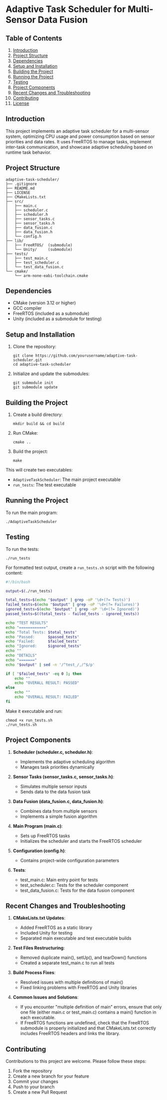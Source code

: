 # Adaptive Task Scheduler for Multi-Sensor Data Fusion

## Table of Contents
1. [Introduction](#introduction)
2. [Project Structure](#project-structure)
3. [Dependencies](#dependencies)
4. [Setup and Installation](#setup-and-installation)
5. [Building the Project](#building-the-project)
6. [Running the Project](#running-the-project)
7. [Testing](#testing)
8. [Project Components](#project-components)
9. [Recent Changes and Troubleshooting](#recent-changes-and-troubleshooting)
10. [Contributing](#contributing)
11. [License](#license)

## Introduction

This project implements an adaptive task scheduler for a multi-sensor system, optimizing CPU usage and power consumption based on sensor priorities and data rates. It uses FreeRTOS to manage tasks, implement inter-task communication, and showcase adaptive scheduling based on runtime task behavior.

## Project Structure

```
adaptive-task-scheduler/
├── .gitignore
├── README.md
├── LICENSE
├── CMakeLists.txt
├── src/
│   ├── main.c
│   ├── scheduler.c
│   ├── scheduler.h
│   ├── sensor_tasks.c
│   ├── sensor_tasks.h
│   ├── data_fusion.c
│   ├── data_fusion.h
│   └── config.h
├── lib/
│   ├── FreeRTOS/  (submodule)
│   └── Unity/     (submodule)
├── tests/
│   ├── test_main.c
│   ├── test_scheduler.c
│   └── test_data_fusion.c
└── cmake/
    └── arm-none-eabi-toolchain.cmake
```

## Dependencies

- CMake (version 3.12 or higher)
- GCC compiler
- FreeRTOS (included as a submodule)
- Unity (included as a submodule for testing)

## Setup and Installation

1. Clone the repository:
   ```
   git clone https://github.com/yourusername/adaptive-task-scheduler.git
   cd adaptive-task-scheduler
   ```

2. Initialize and update the submodules:
   ```
   git submodule init
   git submodule update
   ```

## Building the Project

1. Create a build directory:
   ```
   mkdir build && cd build
   ```

2. Run CMake:
   ```
   cmake ..
   ```

3. Build the project:
   ```
   make
   ```

This will create two executables:
- `AdaptiveTaskScheduler`: The main project executable
- `run_tests`: The test executable

## Running the Project

To run the main program:
```
./AdaptiveTaskScheduler
```

## Testing

To run the tests:
```
./run_tests
```

For formatted test output, create a `run_tests.sh` script with the following content:

```bash
#!/bin/bash

output=$(./run_tests)

total_tests=$(echo "$output" | grep -oP '\d+(?= Tests)')
failed_tests=$(echo "$output" | grep -oP '\d+(?= Failures)')
ignored_tests=$(echo "$output" | grep -oP '\d+(?= Ignored)')
passed_tests=$((total_tests - failed_tests - ignored_tests))

echo "TEST RESULTS"
echo "============"
echo "Total Tests: $total_tests"
echo "Passed:      $passed_tests"
echo "Failed:      $failed_tests"
echo "Ignored:     $ignored_tests"
echo ""
echo "DETAILS"
echo "======="
echo "$output" | sed -n '/^test_/,/^$/p'

if [ "$failed_tests" -eq 0 ]; then
    echo ""
    echo "OVERALL RESULT: PASSED"
else
    echo ""
    echo "OVERALL RESULT: FAILED"
fi
```

Make it executable and run:
```
chmod +x run_tests.sh
./run_tests.sh
```

## Project Components

1. **Scheduler (scheduler.c, scheduler.h)**: 
   - Implements the adaptive scheduling algorithm
   - Manages task priorities dynamically

2. **Sensor Tasks (sensor_tasks.c, sensor_tasks.h)**:
   - Simulates multiple sensor inputs
   - Sends data to the data fusion task

3. **Data Fusion (data_fusion.c, data_fusion.h)**:
   - Combines data from multiple sensors
   - Implements a simple fusion algorithm

4. **Main Program (main.c)**:
   - Sets up FreeRTOS tasks
   - Initializes the scheduler and starts the FreeRTOS scheduler

5. **Configuration (config.h)**:
   - Contains project-wide configuration parameters

6. **Tests**:
   - test_main.c: Main entry point for tests
   - test_scheduler.c: Tests for the scheduler component
   - test_data_fusion.c: Tests for the data fusion component

## Recent Changes and Troubleshooting

1. **CMakeLists.txt Updates**:
   - Added FreeRTOS as a static library
   - Included Unity for testing
   - Separated main executable and test executable builds

2. **Test Files Restructuring**:
   - Removed duplicate main(), setUp(), and tearDown() functions
   - Created a separate test_main.c to run all tests

3. **Build Process Fixes**:
   - Resolved issues with multiple definitions of main()
   - Fixed linking problems with FreeRTOS and Unity libraries

4. **Common Issues and Solutions**:
   - If you encounter "multiple definition of main" errors, ensure that only one file (either main.c or test_main.c) contains a main() function in each executable.
   - If FreeRTOS functions are undefined, check that the FreeRTOS submodule is properly initialized and that CMakeLists.txt correctly includes FreeRTOS headers and links the library.

## Contributing

Contributions to this project are welcome. Please follow these steps:

1. Fork the repository
2. Create a new branch for your feature
3. Commit your changes
4. Push to your branch
5. Create a new Pull Request
